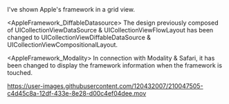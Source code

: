 
<AppleFramework>
I've shown Apple's framework in a grid view.

<AppleFramework_DiffableDatasource>
The design previously composed of UICollectionViewDataSource & UICollectionViewFlowLayout has been changed to UICollectionViewDiffableDataSource & UICollectionViewCompositionalLayout.

<AppleFramework_Modality>
In connection with Modality & Safari, it has been changed to display the framework information when the framework is touched.




https://user-images.githubusercontent.com/120432007/210047505-c4d45c8a-12df-433e-8e28-d00c4ef04dee.mov

